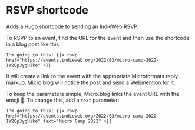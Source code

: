 # RSVP shortcode

Adds a Hugo shortcode to sending an IndieWeb RSVP.

To RSVP to an event, find the URL for the event and then use the shortcode in a blog post like this:

```
I'm going to this! {{< rsvp href="https://events.indieweb.org/2022/03/micro-camp-2022-IW2Qp3ygHike" >}}
```

It will create a link to the event with the appropriate Microformats reply markup. Micro.blog will notice the post and send a Webmention for it.

To keep the parameters simple, Micro.blog links the event URL with the emoji 📅. To change this, add a `text` parameter:

```
I'm going to this! {{< rsvp href="https://events.indieweb.org/2022/03/micro-camp-2022-IW2Qp3ygHike" text="Micro Camp 2022" >}}
```

